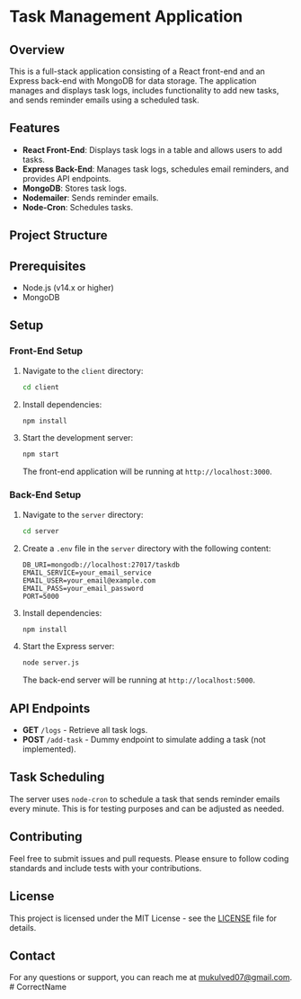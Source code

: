 # Task Management Application

## Overview

This is a full-stack application consisting of a React front-end and an Express back-end with MongoDB for data storage. The application manages and displays task logs, includes functionality to add new tasks, and sends reminder emails using a scheduled task.

## Features

- **React Front-End**: Displays task logs in a table and allows users to add tasks.
- **Express Back-End**: Manages task logs, schedules email reminders, and provides API endpoints.
- **MongoDB**: Stores task logs.
- **Nodemailer**: Sends reminder emails.
- **Node-Cron**: Schedules tasks.

## Project Structure


## Prerequisites

- Node.js (v14.x or higher)
- MongoDB

## Setup

### Front-End Setup

1. Navigate to the `client` directory:

    ```bash
    cd client
    ```

2. Install dependencies:

    ```bash
    npm install
    ```

3. Start the development server:

    ```bash
    npm start
    ```

   The front-end application will be running at `http://localhost:3000`.

### Back-End Setup

1. Navigate to the `server` directory:

    ```bash
    cd server
    ```

2. Create a `.env` file in the `server` directory with the following content:

    ```env
    DB_URI=mongodb://localhost:27017/taskdb
    EMAIL_SERVICE=your_email_service
    EMAIL_USER=your_email@example.com
    EMAIL_PASS=your_email_password
    PORT=5000
    ```

3. Install dependencies:

    ```bash
    npm install
    ```

4. Start the Express server:

    ```bash
    node server.js
    ```

   The back-end server will be running at `http://localhost:5000`.

## API Endpoints

- **GET** `/logs` - Retrieve all task logs.
- **POST** `/add-task` - Dummy endpoint to simulate adding a task (not implemented).

## Task Scheduling

The server uses `node-cron` to schedule a task that sends reminder emails every minute. This is for testing purposes and can be adjusted as needed.

## Contributing

Feel free to submit issues and pull requests. Please ensure to follow coding standards and include tests with your contributions.

## License

This project is licensed under the MIT License - see the [LICENSE](LICENSE) file for details.

## Contact

For any questions or support, you can reach me at [mukulved07@gmail.com](mailto:mukulved07@gmail.com).
#   C o r r e c t N a m e  
 